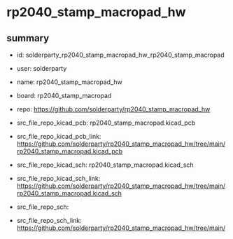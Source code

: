 # rp2040_stamp_macropad_hw
 
## summary 
* id: solderparty_rp2040_stamp_macropad_hw_rp2040_stamp_macropad
* user: solderparty
* name: rp2040_stamp_macropad_hw
* board: rp2040_stamp_macropad
* repo: https://github.com/solderparty/rp2040_stamp_macropad_hw
* src_file_repo_kicad_pcb: rp2040_stamp_macropad.kicad_pcb
* src_file_repo_kicad_pcb_link: https://github.com/solderparty/rp2040_stamp_macropad_hw/tree/main/rp2040_stamp_macropad.kicad_pcb
* src_file_repo_kicad_sch: rp2040_stamp_macropad.kicad_sch
* src_file_repo_kicad_sch_link: https://github.com/solderparty/rp2040_stamp_macropad_hw/tree/main/rp2040_stamp_macropad.kicad_sch

* src_file_repo_sch: 
* src_file_repo_sch_link: https://github.com/solderparty/rp2040_stamp_macropad_hw/tree/main/






